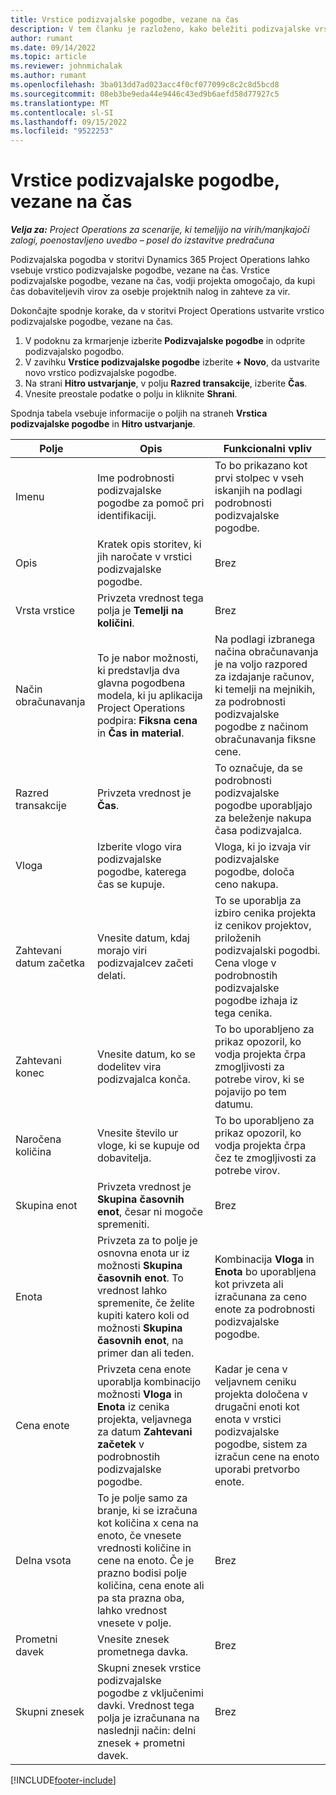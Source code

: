 ```yaml
---
title: Vrstice podizvajalske pogodbe, vezane na čas
description: V tem članku je razloženo, kako beležiti podizvajalske vrstice za čas in beležiti nakup časa od prodajalcev.
author: rumant
ms.date: 09/14/2022
ms.topic: article
ms.reviewer: johnmichalak
ms.author: rumant
ms.openlocfilehash: 3ba013dd7ad023acc4f0cf077099c8c2c8d5bcd8
ms.sourcegitcommit: 08eb3be9eda44e9446c43ed9b6aefd58d77927c5
ms.translationtype: MT
ms.contentlocale: sl-SI
ms.lasthandoff: 09/15/2022
ms.locfileid: "9522253"
---
```

# <a name="subcontract-lines-for-time"></a>Vrstice podizvajalske pogodbe, vezane na čas

_**Velja za:** Project Operations za scenarije, ki temeljijo na virih/manjkajoči zalogi, poenostavljeno uvedbo – posel do izstavitve predračuna_

Podizvajalska pogodba v storitvi Dynamics 365 Project Operations lahko vsebuje vrstico podizvajalske pogodbe, vezane na čas. Vrstice podizvajalske pogodbe, vezane na čas, vodji projekta omogočajo, da kupi čas dobaviteljevih virov za osebje projektnih nalog in zahteve za vir.

Dokončajte spodnje korake, da v storitvi Project Operations ustvarite vrstico podizvajalske pogodbe, vezane na čas.

1. V podoknu za krmarjenje izberite **Podizvajalske pogodbe** in odprite podizvajalsko pogodbo.
2. V zavihku **Vrstice podizvajalske pogodbe** izberite **+ Novo**, da ustvarite novo vrstico podizvajalske pogodbe.
3. Na strani **Hitro ustvarjanje**, v polju **Razred transakcije**, izberite **Čas**.
4. Vnesite preostale podatke o polju in kliknite **Shrani**.

  Spodnja tabela vsebuje informacije o poljih na straneh **Vrstica podizvajalske pogodbe** in **Hitro ustvarjanje**.

| **Polje** | **Opis** | **Funkcionalni vpliv** |
| --- | --- | --- |
| Imenu | Ime podrobnosti podizvajalske pogodbe za pomoč pri identifikaciji. | To bo prikazano kot prvi stolpec v vseh iskanjih na podlagi podrobnosti podizvajalske pogodbe. |
| Opis | Kratek opis storitev, ki jih naročate v vrstici podizvajalske pogodbe. |Brez |
| Vrsta vrstice |   Privzeta vrednost tega polja je **Temelji na količini**.| Brez |
| Način obračunavanja | To je nabor možnosti, ki predstavlja dva glavna pogodbena modela, ki ju aplikacija Project Operations podpira: **Fiksna cena** in **Čas in material**. | Na podlagi izbranega načina obračunavanja je na voljo razpored za izdajanje računov, ki temelji na mejnikih, za podrobnosti podizvajalske pogodbe z načinom obračunavanja fiksne cene. |
| Razred transakcije | Privzeta vrednost je **Čas**. | To označuje, da se podrobnosti podizvajalske pogodbe uporabljajo za beleženje nakupa časa podizvajalca. |
| Vloga | Izberite vlogo vira podizvajalske pogodbe, katerega čas se kupuje. | Vloga, ki jo izvaja vir podizvajalske pogodbe, določa ceno nakupa. |
| Zahtevani datum začetka | Vnesite datum, kdaj morajo viri podizvajalcev začeti delati. | To se uporablja za izbiro cenika projekta iz cenikov projektov, priloženih podizvajalski pogodbi. Cena vloge v podrobnostih podizvajalske pogodbe izhaja iz tega cenika. |
| Zahtevani konec | Vnesite datum, ko se dodelitev vira podizvajalca konča. | To bo uporabljeno za prikaz opozoril, ko vodja projekta črpa zmogljivosti za potrebe virov, ki se pojavijo po tem datumu. |
| Naročena količina | Vnesite število ur vloge, ki se kupuje od dobavitelja. | To bo uporabljeno za prikaz opozoril, ko vodja projekta črpa čez te zmogljivosti za potrebe virov. |
| Skupina enot | Privzeta vrednost je **Skupina časovnih enot**, česar ni mogoče spremeniti. | Brez|
| Enota | Privzeta za to polje je osnovna enota ur iz možnosti **Skupina časovnih enot**. To vrednost lahko spremenite, če želite kupiti katero koli od možnosti **Skupina časovnih enot**, na primer dan ali teden. | Kombinacija **Vloga** in **Enota** bo uporabljena kot privzeta ali izračunana za ceno enote za podrobnosti podizvajalske pogodbe. |
| Cena enote | Privzeta cena enote uporablja kombinacijo možnosti **Vloga** in **Enota** iz cenika projekta, veljavnega za datum **Zahtevani začetek** v podrobnostih podizvajalske pogodbe. | Kadar je cena v veljavnem ceniku projekta določena v drugačni enoti kot enota v vrstici podizvajalske pogodbe, sistem za izračun cene na enoto uporabi pretvorbo enote. |
| Delna vsota |    To je polje samo za branje, ki se izračuna kot količina x cena na enoto, če vnesete vrednosti količine in cene na enoto. Če je prazno bodisi polje količina, cena enote ali pa sta prazna oba, lahko vrednost vnesete v polje. | Brez|
| Prometni davek |   Vnesite znesek prometnega davka. |Brez |
| Skupni znesek | Skupni znesek vrstice podizvajalske pogodbe z vključenimi davki. Vrednost tega polja je izračunana na naslednji način: delni znesek + prometni davek.|Brez |

[!INCLUDE[footer-include](../../includes/footer-banner.md)]
